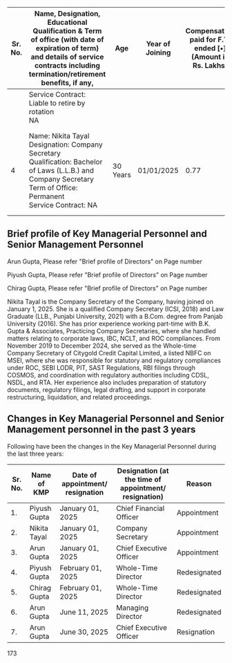 <table><thead><tr><th>Sr. No.</th><th>Name, Designation, Educational Qualification & Term of office (with date of expiration of term) and details of service contracts including termination/retirement benefits, if any,</th><th>Age</th><th>Year of Joining</th><th>Compensation paid for F.Y. ended [•] (Amount in Rs. Lakhs)</th><th>Overall experience (in years)</th><th>Previous employment</th><th>Past business experience, and functions and areas of experience</th></tr></thead><tbody><tr><td></td><td>Service Contract:<br>Liable to retire by rotation<br>NA</td><td></td><td></td><td></td><td></td><td></td><td></td></tr><tr><td>4</td><td>Name: Nikita Tayal<br>Designation: Company Secretary<br>Qualification: Bachelor of Laws (L.L.B.) and Company Secretary<br>Term of Office: Permanent<br>Service Contract: NA</td><td>30 Years</td><td>01/01/2025</td><td>0.77</td><td>5 Years</td><td>Citygold Credit Capital Limited (NBFC)</td><td>Please refer "Brief Profile of Key Managerial Personnel and Senior Management Personnel"<br>Table of this chapter</td></tr></tbody></table>

## Brief profile of Key Managerial Personnel and Senior Management Personnel

Arun Gupta, Please refer "Brief profile of Directors" on Page number

Piyush Gupta, Please refer "Brief profile of Directors" on Page number

Chirag Gupta, Please refer "Brief profile of Directors" on Page number

Nikita Tayal is the Company Secretary of the Company, having joined on January 1, 2025. She is a qualified Company Secretary (ICSI, 2018) and Law Graduate (LLB., Punjabi University, 2021) with a B.Com. degree from Panjab University (2016). She has prior experience working part-time with B.K. Gupta & Associates, Practicing Company Secretaries, where she handled matters relating to corporate laws, IBC, NCLT, and ROC compliances. From November 2019 to December 2024, she served as the Whole-time Company Secretary of Citygold Credit Capital Limited, a listed NBFC on MSEI, where she was responsible for statutory and regulatory compliances under ROC, SEBI LODR, PIT, SAST Regulations, RBI filings through COSMOS, and coordination with regulatory authorities including CDSL, NSDL, and RTA. Her experience also includes preparation of statutory documents, regulatory filings, legal drafting, and support in corporate restructuring, liquidation, and related proceedings.

## Changes in Key Managerial Personnel and Senior Management personnel in the past 3 years

Following have been the changes in the Key Managerial Personnel during the last three years:

<table><thead><tr><th>Sr. No.</th><th>Name of KMP</th><th>Date of appointment/ resignation</th><th>Designation (at the time of appointment/ resignation)</th><th>Reason</th></tr></thead><tbody><tr><td>1.</td><td>Piyush Gupta</td><td>January 01, 2025</td><td>Chief Financial Officer</td><td>Appointment</td></tr><tr><td>2.</td><td>Nikita Tayal</td><td>January 01, 2025</td><td>Company Secretary</td><td>Appointment</td></tr><tr><td>3.</td><td>Arun Gupta</td><td>January 01, 2025</td><td>Chief Executive Officer</td><td>Appointment</td></tr><tr><td>4.</td><td>Piyush Gupta</td><td>February 01, 2025</td><td>Whole-Time Director</td><td>Redesignated</td></tr><tr><td>5.</td><td>Chirag Gupta</td><td>February 01, 2025</td><td>Whole-Time Director</td><td>Redesignated</td></tr><tr><td>6.</td><td>Arun Gupta</td><td>June 11, 2025</td><td>Managing Director</td><td>Redesignated</td></tr><tr><td>7.</td><td>Arun Gupta</td><td>June 30, 2025</td><td>Chief Executive Officer</td><td>Resignation</td></tr></tbody></table>

173